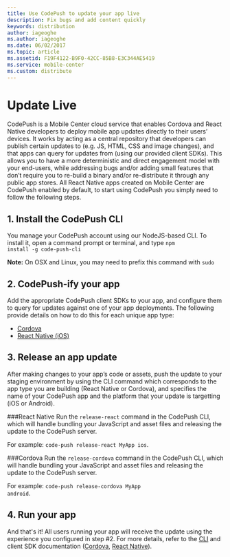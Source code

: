 ```yaml
---
title: Use CodePush to update your app live
description: Fix bugs and add content quickly
keywords: distribution
author: iageoghe
ms.author: iageoghe
ms.date: 06/02/2017
ms.topic: article
ms.assetid: F19F4122-B9F0-42CC-85B8-E3C344AE5419
ms.service: mobile-center
ms.custom: distribute
---
```


# Update Live

CodePush is a Mobile Center cloud service that enables Cordova and React Native developers to deploy mobile app updates directly to their users’ devices. It works by acting as a central repository that developers can publish certain updates to (e.g. JS, HTML, CSS and image changes), and that apps can query for updates from (using our provided client SDKs). This allows you to have a more deterministic and direct engagement model with your end-users, while addressing bugs and/or adding small features that don’t require you to re-build a binary and/or re-distribute it through any public app stores. All React Native apps created on Mobile Center are CodePush enabled by default, to start using CodePush you simply need to follow the following steps.

## 1. Install the CodePush CLI

You manage your CodePush account using our NodeJS-based CLI. To install it, open a command prompt or terminal, and type <code>npm install -g code-push-cli</code>

**Note:** On OSX and Linux, you may need to prefix this command with ```sudo```

## 2. CodePush-ify your app

Add the appropriate CodePush client SDKs to your app, and configure them to query for updates against one of your app deployments. The following provide details on how to do this for each unique app type:

  - [Cordova][cordova]
  - [React Native (iOS)][react-native]

## 3. Release an app update

After making changes to your app’s code or assets, push the update to your staging environment by using the CLI command which corresponds to the app type you are building (React Native or Cordova), and specifies the name of your CodePush app and the platform that your update is targetting (iOS or Android).

###React Native
Run the <code>release-react</code> command in the CodePush CLI, which will handle bundling your JavaScript and asset files and releasing the update to the CodePush server. 

For example: <code>code-push release-react MyApp ios</code>.

###Cordova
Run the <code>release-cordova</code> command in the CodePush CLI, which will handle bundling your JavaScript and asset files and releasing the update to the CodePush server. 

For example: <code>code-push release-cordova MyApp android</code>.

## 4. Run your app

And that's it! All users running your app will receive the update using the experience you configured in step #2. For more details, refer to the [CLI][cli] and client SDK documentation
([Cordova][cordova], [React Native][react-native]).</p>

 [cordova]:https://github.com/Microsoft/cordova-plugin-code-push#getting-started
 [react-native]:https://github.com/Microsoft/react-native-code-push#getting-started
 [cli]:https://github.com/Microsoft/code-push/tree/master/cli#getting-started